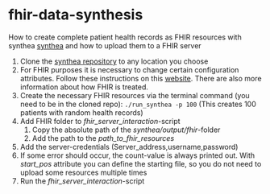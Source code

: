 # fhir-data-synthesis
How to create complete patient health records as FHIR resources with synthea [synthea](https://github.com/synthetichealth/synthea) and how to upload them to a FHIR server 

1. Clone the [synthea repository](https://github.com/synthetichealth/synthea) to any location you choose
2. For FHIR purposes it is necessary to change certain configuration attributes. Follow these instructions on this [website](https://github.com/synthetichealth/synthea/wiki/HL7-FHIR). There are also more information about how FHIR is treated.
3. Create the necessary FHIR resources via the terminal command (you need to be in the cloned repo): `./run_synthea -p 100` (This creates 100 patients with random health records)
4. Add FHIR folder to *fhir_server_interaction*-script 
   1. Copy the absolute path of the *synthea/output/fhir*-folder
   2. Add the path to the *path_to_fhir_resources* 
5. Add the server-credentials (Server_address,username,password)
6. If some error should occur, the count-value is always printed out. With *start_pos* attribute you can define the starting file, so you do not need to upload some resources multiple times  
7. Run the *fhir_server_interaction*-script
